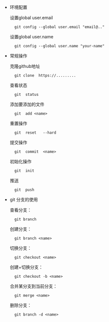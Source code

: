 
* 环境配置
    
    设置global user.email
    
        git config --global user.email "email@.."

    设置global user.name
        
        git config --global user.name "your-name"
    
* 常规操作

    克隆github地址
    
        git clone  https://.........
    
    查看状态
    
        git  status
    
    添加要添加的文件
    
        git  add <name>
    
    重置操作
    
        git  reset   --hard
    
    提交操作
    
        git  commit  <name>
    
    
    初始化操作
    
        git  init 
    
    推送 
    
        git  push


* git 分支的使用

    查看分支：
    
        git branch

    创建分支：
    
        git branch <name>
    
    切换分支：
    
        git checkout <name>
    
    创建+切换分支：
    
        git checkout -b <name>
    
    合并某分支到当前分支：
    
        git merge <name>
    
    删除分支：
    
        git branch -d <name>



